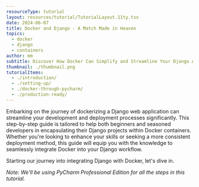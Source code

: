 ```yaml
---
resourceType: tutorial
layout: resources/tutorial/TutorialLayout.11ty.tsx
date: 2024-06-07
title: Docker and Django - A Match Made in Heaven
topics:
  - docker
  - django
  - containers
author: mm
subtitle: Discover How Docker Can Simplify and Streamline Your Django Application Deployment
thumbnail: ./thumbnail.png
tutorialItems:
  - ./introduction/
  - ./setting-up/
  - ./docker-through-pycharm/
  - ./production-ready/
---
```


Embarking on the journey of dockerizing a Django web application can streamline your development and deployment processes significantly. This step-by-step guide is tailored to help both beginners and seasoned developers in encapsulating their Django projects within Docker containers. Whether you're looking to enhance your skills or seeking a more consistent deployment method, this guide will equip you with the knowledge to seamlessly integrate Docker into your Django workflow.

Starting our journey into integrating Django with Docker, let's dive in.

_Note: We'll be using PyCharm Professional Edition for all the steps in this tutorial._
